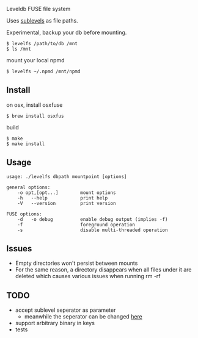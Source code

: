 
Leveldb FUSE file system

Uses [sublevels](https://github.com/dominictarr/level-sublevel) as file paths.

Experimental, backup your db before mounting.

```
$ levelfs /path/to/db /mnt
$ ls /mnt
```

mount your local npmd

```
$ levelfs ~/.npmd /mnt/npmd
```

## Install

on osx, install osxfuse
```
$ brew install osxfus
```

build
```
$ make
$ make install
```

## Usage

```
usage: ./levelfs dbpath mountpoint [options]

general options:
    -o opt,[opt...]        mount options
    -h   --help            print help
    -V   --version         print version

FUSE options:
    -d   -o debug          enable debug output (implies -f)
    -f                     foreground operation
    -s                     disable multi-threaded operation
```

## Issues
- Empty directories won't persist between mounts
- For the same reason, a directory disappears when all files under it are deleted which causes various issues when running rm -rf

## TODO

- accept sublevel seperator as parameter
  - meanwhile the seperator can be changed [here](path.c#L8-L9)
- support arbitrary binary in keys
- tests

